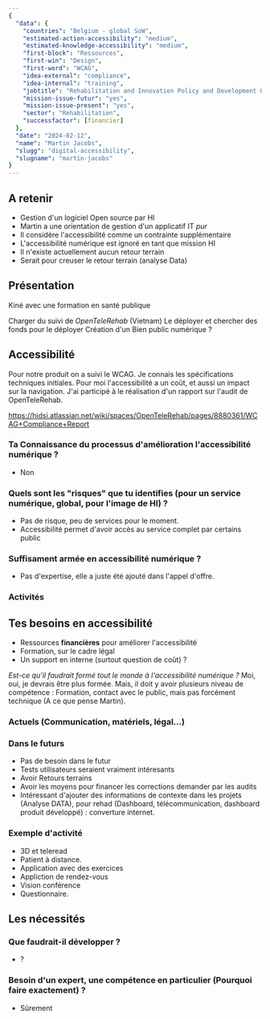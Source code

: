 ```yaml
---
{
  "data": {
    "countries": "Belgium - global SoW",
    "estimated-action-accessibility": "medium",
    "estimated-knowledge-accessibility": "medium",
    "first-block": "Ressources",
    "first-win": "Design",
    "first-word": "WCAG",
    "idea-external": "compliance",
    "idea-internal": "training",
    "jobtitle": "Rehabilitation and Innovation Policy and Development Officer",
    "mission-issue-futur": "yes",
    "mission-issue-present": "yes",
    "sector": "Rehabilitation",
    "successfactor": [financier]
  },
  "date": "2024-02-12",
  "name": "Martin Jacobs",
  "slugg": "digital-accessibility",
  "slugname": "martin-jacobs"
}
---
```


## A retenir

  - Gestion d'un logiciel Open source par HI
  - Martin a une orientation de gestion d'un applicatif IT *pur*
  - Il considère l'accessibilité comme un contrainte supplémentaire
  - L'accessibilité numérique est ignoré en tant que mission HI
  - Il n'existe actuellement aucun retour terrain 
  - Serait pour creuser le retour terrain (analyse Data)

## Présentation

Kiné avec une formation en santé publique

Charger du suivi de *OpenTeleRehab* (Vietnam)
Le déployer et chercher des fonds pour le déployer
Création d'un Bien public numérique ?

## Accessibilité

Pour notre produit on a suivi le WCAG. Je connais les spécifications techniques initiales.
Pour moi l'accessibilité a un coût, et aussi un impact sur la navigation. J'ai participé à le réalisation d'un rapport sur l'audit de OpenTeleRehab. 

https://hidsi.atlassian.net/wiki/spaces/OpenTeleRehab/pages/8880361/WCAG+Compliance+Report

### Ta Connaissance du processus d'amélioration l'accessibilité numérique ?

 - Non

### Quels sont les "risques" que tu identifies (pour un service numérique, global, pour l'image de HI) ?

 - Pas de risque, peu de services pour le moment.
 - Accessibilité permet d'avoir accès au service complet par certains public 

### Suffisament armée en accessibilité numérique ?

 - Pas d'expertise, elle a juste été ajouté dans l'appel d'offre.

### Activités

## Tes besoins en accessibilité

 - Ressources **financières** pour améliorer l'accessibilité
 - Formation, sur le cadre légal
 - Un support en interne (surtout question de coût) ?

*Est-ce qu'il faudrait formé tout le monde à l'accessibilité numérique ?*
Moi, oui, je devrais être plus formée. Mais, il doit y avoir plusieurs niveau de compétence :
Formation, contact avec le public, mais pas forcément technique (A ce que pense Martin).

### Actuels (Communication, matériels, légal...)

### Dans le futurs

 - Pas de besoin dans le futur
 - Tests utilisateurs seraient vraiment intéresants
 - Avoir Retours terrains
 - Avoir les moyens pour financer les corrections demander par les audits
 - Intéressant d'ajouter des informations de contexte dans les projets (Analyse DATA), pour rehad (Dashboard, télécommunication, dashboard produit développé) : converture internet. 


### Exemple d'activité
 - 3D et teleread
 - Patient à distance.
 - Application avec des exercices
 - Appliction de rendez-vous
 - Vision conférence
 - Questionnaire.

## Les nécessités

### Que faudrait-il développer ?
 
 - ?

### Besoin d'un expert, une compétence en particulier (Pourquoi faire exactement) ?

 - Sûrement


 